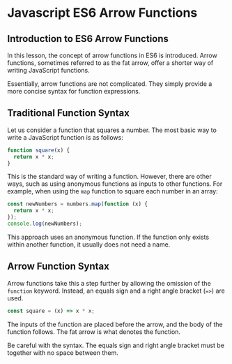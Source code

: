 # Javascript ES6 Arrow Functions

## Introduction to ES6 Arrow Functions

In this lesson, the concept of arrow functions in ES6 is introduced. Arrow functions, sometimes referred to as the fat arrow, offer a shorter way of writing JavaScript functions.

Essentially, arrow functions are not complicated. They simply provide a more concise syntax for function expressions.

## Traditional Function Syntax

Let us consider a function that squares a number. The most basic way to write a JavaScript function is as follows:

```js
function square(x) {
  return x * x;
}
```

This is the standard way of writing a function. However, there are other ways, such as using anonymous functions as inputs to other functions. For example, when using the `map` function to square each number in an array:

```js
const newNumbers = numbers.map(function (x) {
  return x * x;
});
console.log(newNumbers);
```

This approach uses an anonymous function. If the function only exists within another function, it usually does not need a name.

## Arrow Function Syntax

Arrow functions take this a step further by allowing the omission of the `function` keyword. Instead, an equals sign and a right angle bracket (`=>`) are used.

```js
const square = (x) => x * x;
```

The inputs of the function are placed before the arrow, and the body of the function follows. The fat arrow is what denotes the function.

Be careful with the syntax. The equals sign and right angle bracket must be together with no space between them.
